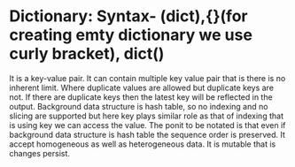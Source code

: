 # Dictionary: Syntax- (dict),{}(for creating emty dictionary we use curly bracket), dict()
It is a key-value pair. It can contain multiple key value pair that is there is no inherent limit. Where duplicate values are allowed but duplicate keys are not. If there are duplicate keys then the latest key will be reflected in the output.
Background data structure is hash table, so no indexing and no slicing are supported but here key plays similar role as that of indexing that is using key we can access the value. The ponit to be notated is that even if background data structure is hash table the sequence order is preserved.
It accept homogeneous as well as heterogeneous data.
It is mutable that is changes persist.
